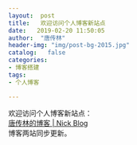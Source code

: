 ```yaml
---
layout:  post
title:   欢迎访问个人博客新站点
date:   2019-02-20 11:50:05
author:  "唐传林"
header-img: "img/post-bg-2015.jpg"
catalog:   false
categories:
- 博客搭建
tags:
- 个人博客

---
```

欢迎访问个人博客新站点：  
[ 唐传林的博客 | Nick Blog ](http://blog.nicktcl.win/)  
博客两站同步更新。

